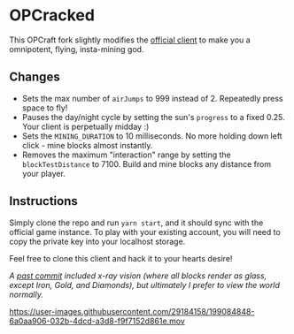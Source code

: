 # OPCracked

This OPCraft fork slightly modifies the [official client](https://github.com/latticexyz/opcraft/tree/main/packages/client) to make you a omnipotent, flying, insta-mining god. 

## Changes

- Sets the max number of `airJumps` to 999 instead of 2. Repeatedly press space to fly!
- Pauses the day/night cycle by setting the sun's `progress` to a fixed 0.25. Your client is perpetually midday :)
- Sets the `MINING_DURATION` to 10 milliseconds. No more holding down left click - mine blocks almost instantly.
- Removes the maximum "interaction" range by setting the `blockTestDistance` to 7100. Build and mine blocks any distance from your player.

## Instructions

Simply clone the repo and run `yarn start`, and it should sync with the official game instance. To play with your existing account, you will need to copy the private key into your localhost storage. 

Feel free to clone this client and hack it to your hearts desire!

_A [past commit](d3bec7eb78f52d8e30fe4ae263afea4a0bc21758) included x-ray vision (where all blocks render as glass, except Iron, Gold, and Diamonds), but ultimately I prefer to view the world normally._



https://user-images.githubusercontent.com/29184158/199084848-6a0aa906-032b-4dcd-a3d8-f9f7152d861e.mov

